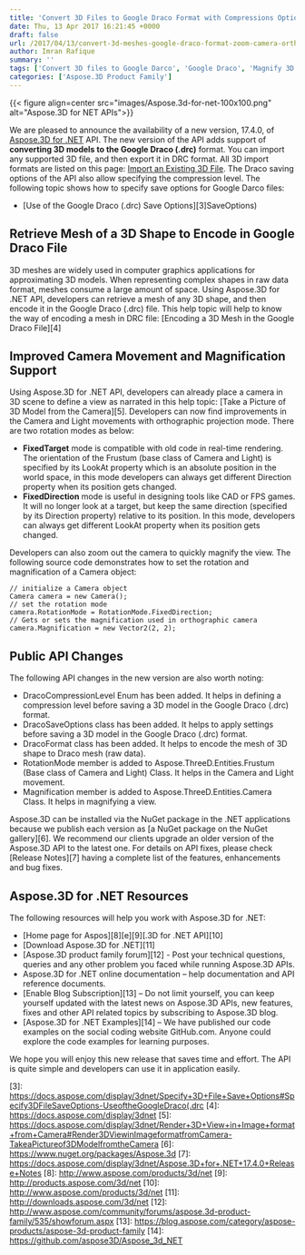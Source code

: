 ```yaml
---
title: 'Convert 3D Files to Google Draco Format with Compressions Options in C# .NET'
date: Thu, 13 Apr 2017 16:21:45 +0000
draft: false
url: /2017/04/13/convert-3d-meshes-google-draco-format-zoom-camera-orthographic-projection-using-aspose.3d-.net-17.4.0/
author: Imran Rafique
summary: ''
tags: ['Convert 3D files to Google Darco', 'Google Draco', 'Magnify 3D View', 'Orthographic Projection', 'Set compression level in Google Darco']
categories: ['Aspose.3D Product Family']
---
```




{{< figure align=center src="images/Aspose.3d-for-net-100x100.png" alt="Aspose.3D for NET APIs">}}


We are pleased to announce the availability of a new version, 17.4.0, of [Aspose.3D for .NET][1] API. The new version of the API adds support of **converting 3D models to the Google Draco (.drc)** format. You can import any supported 3D file, and then export it in DRC format. All 3D import formats are listed on this page: [Import an Existing 3D File][2]. The Draco saving options of the API also allow specifying the compression level. The following topic shows how to specify save options for Google Darco files: 

*   [Use of the Google Draco (.drc) Save Options][3]SaveOptions)

## Retrieve Mesh of a 3D Shape to Encode in Google Draco File

3D meshes are widely used in computer graphics applications for approximating 3D models. When representing complex shapes in raw data format, meshes consume a large amount of space. Using Aspose.3D for .NET API, developers can retrieve a mesh of any 3D shape, and then encode it in the Google Draco (.drc) file. This help topic will help to know the way of encoding a mesh in DRC file: [Encoding a 3D Mesh in the Google Draco File][4]

## Improved Camera Movement and Magnification Support

Using Aspose.3D for .NET API, developers can already place a camera in 3D scene to define a view as narrated in this help topic: [Take a Picture of 3D Model from the Camera][5]. Developers can now find improvements in the Camera and Light movements with orthographic projection mode. There are two rotation modes as below:

*   **FixedTarget** mode is compatible with old code in real-time rendering. The orientation of the Frustum (base class of Camera and Light) is specified by its LookAt property which is an absolute position in the world space, in this mode developers can always get different Direction property when its position gets changed.
*   **FixedDirection** mode is useful in designing tools like CAD or FPS games. It will no longer look at a target, but keep the same direction (specified by its Direction property) relative to its position. In this mode, developers can always get different LookAt property when its position gets changed.

Developers can also zoom out the camera to quickly magnify the view. The following source code demonstrates how to set the rotation and magnification of a Camera object:

```
// initialize a Camera object
Camera camera = new Camera();
// set the rotation mode
camera.RotationMode = RotationMode.FixedDirection;
// Gets or sets the magnification used in orthographic camera
camera.Magnification = new Vector2(2, 2); 
```

## Public API Changes

The following API changes in the new version are also worth noting:

*   DracoCompressionLevel Enum has been added. It helps in defining a compression level before saving a 3D model in the Google Draco (.drc) format.
*   DracoSaveOptions class has been added. It helps to apply settings before saving a 3D model in the Google Draco (.drc) format.
*   DracoFormat class has been added. It helps to encode the mesh of 3D shape to Draco mesh (raw data).
*   RotationMode member is added to Aspose.ThreeD.Entities.Frustum (Base class of Camera and Light) Class. It helps in the Camera and Light movement.
*   Magnification member is added to Aspose.ThreeD.Entities.Camera Class. It helps in magnifying a view.

Aspose.3D can be installed via the NuGet package in the .NET applications because we publish each version as [a NuGet package on the NuGet gallery][6]. We recommend our clients upgrade an older version of the Aspose.3D API to the latest one. For details on API fixes, please check [Release Notes][7] having a complete list of the features, enhancements and bug fixes.

## Aspose.3D for .NET Resources

The following resources will help you work with Aspose.3D for .NET:

*   [Home page for Aspos][8][e][9][.3D for .NET API][10]
*   [Download Aspose.3D for .NET][11]
*   [Aspose.3D product family forum][12] - Post your technical questions, queries and any other problem you faced while running Aspose.3D APIs.
*   Aspose.3D for .NET online documentation – help documentation and API reference documents.
*   [Enable Blog Subscription][13] – Do not limit yourself, you can keep yourself updated with the latest news on Aspose.3D APIs, new features, fixes and other API related topics by subscribing to Aspose.3D blog.
*   [Aspose.3D for .NET Examples][14] – We have published our code examples on the social coding website GitHub.com. Anyone could explore the code examples for learning purposes.

We hope you will enjoy this new release that saves time and effort. The API is quite simple and developers can use it in application easily.




[1]: https://downloads.aspose.com/3d/net/
[2]: https://docs.aspose.com/display/3dnet/Create+and+Read+an+Existing+3D+Scene
[3]: https://docs.aspose.com/display/3dnet/Specify+3D+File+Save+Options#Specify3DFileSaveOptions-UseoftheGoogleDraco(.drc
[4]: https://docs.aspose.com/display/3dnet
[5]: https://docs.aspose.com/display/3dnet/Render+3D+View+in+Image+format+from+Camera#Render3DViewinImageformatfromCamera-TakeaPictureof3DModelfromtheCamera
[6]: https://www.nuget.org/packages/Aspose.3d
[7]: https://docs.aspose.com/display/3dnet/Aspose.3D+for+.NET+17.4.0+Release+Notes
[8]: http://www.aspose.com/products/3d/net
[9]: http://products.aspose.com/3d/net
[10]: http://www.aspose.com/products/3d/net
[11]: http://downloads.aspose.com/3d/net
[12]: http://www.aspose.com/community/forums/aspose.3d-product-family/535/showforum.aspx
[13]: https://blog.aspose.com/category/aspose-products/aspose-3d-product-family
[14]: https://github.com/aspose3D/Aspose_3d_NET




